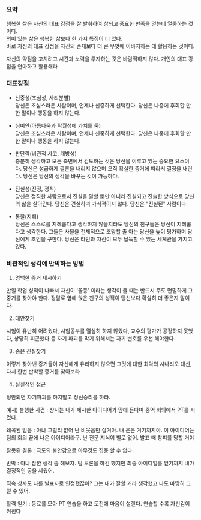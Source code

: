 
### 요약

행복한 삶은 자신의 대표 강점을 잘 발휘하여 참되고 풍요한 만족을 얻는데 열중하는 것이다.  
의미 있는 삶은 행복한 삶보다 한 가지 특징이 더 있다.  
바로 자신의 대표 강점을 자신의 존재보다 더 큰 무엇에 이바지하는 데 활용하는 것이다.

자신의 약점을 고치려고 시간과 노력을 투자하는 것은 바람직하지 않다. 개인의 대표 강점을 연마하고 활용해라

### 대표강점
- 신중성(조심성, 사리분별)  
당신은 조심스러운 사람이며, 언제나 신중하게 선택한다. 당신은 나중에 후회할 만한 말이나 행동을 하지 않는다.

- 심미안(아름다움과 탁월성에 가치를 둠)  
당신은 조심스러운 사람이며, 언제나 신중하게 선택한다. 당신은 나중에 후회할 만한 말이나 행동을 하지 않는다.

- 판단력(비관적 사고, 개방성)  
충분히 생각하고 모든 측면에서 검토하는 것은 당신을 이루고 있는 중요한 요소이다. 당신은 성급하게 결론을 내리지 않으며 오직 확실한 증거에 따라서 결정을 내린다. 당신은 당신의 생각을 바꾸는 것이 가능하다.

- 진실성(진정, 정직)  
당신은 정직한 사람으로서 진실을 말할 뿐만 아니라 진실되고 진솔한 방식으로 당신의 삶을 살아간다. 당신은 견실하며 가식적이지 않다. 당신은 "진실된" 사람이다.

- 통찰(지혜)  
당신은 스스로를 지혜롭다고 생각하지 않을지라도 당신의 친구들은 당신이 지혜롭다고 생각한다. 그들은 사물을 전체적으로 조망할 줄 아는 당신을 높이 평가하며 당신에게 조언을 구한다. 당신은 타인과 자신이 모두 납득할 수 있는 세계관을 가지고 있다.


### 비관적인 생각에 반박하는 방법

1. 명백한 증거 제시하기

만일 학업 성적이 나빠서 자신이 '꼴등' 이라는 생각이 들 때는 반드시 주도 면밀하게 그 중거를 찾아야 한다.
정말로 옆에 앉은 친구의 성적이 당신보다 확실히 더 좋은지 말이다.

2. 대안찾기

시험이 유난히 어려웠다, 시험공부를 열심히 하지 않았다, 교수의 평가가 공정하지 못했다, 상당히 피곤했다 등
자기 파괴를 막기 위해서는 자기 변호를 우선 해야한다.

3. 숨은 진실찾기

이렇게 찾아낸 증거들이 자신에게 유리하지 않으면 그것에 대한 최악의 시나리오 대신,
다시 한번 반박할 증거를 찾아보라

4. 실질적인 접근

정안되면 자기파괴를 하지말고 정신승리를 하라.

예시)
불행한 사건 : 상사는 내가 제시한 아이디어가 맘에 든다며 중역 회의에서 PT를 시켰다.

왜곡된 믿음 : 아냐 그럴리 없어 난 비웃음만 살거야. 내 운은 거기까지야. 이 아이디어는 팀의 회의 끝에 나온 아이디어라구. 난 전문 지식이 별로 없어. 발표 때 창피를 당할 거야

잘못된 결론 : 극도의 불안감으로 아무것도 집중 할 수 없다.

반박 : 아냐 잠깐 생각 좀 해보자. 팀 토론을 하긴 했지만 최종 아이디얼를 얻기까지 내가 결정적인 공을 세웠어.

직속 상사도 나를 발표자로 인정했잖아? 그는 내가 잘할 거라 생각했고 나도 마땅히 그럴 수 있어.

활력 얻기 : 동료를 모아 PT 연습을 하고 도전에 마음이 설렌다. 연습할 수록 자신감이 커진다
